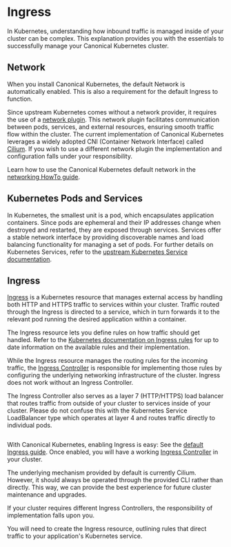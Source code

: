 # Ingress

In Kubernetes, understanding how inbound traffic is managed inside of your
cluster can be complex.
This explanation provides you with the essentials
to successfully manage your Canonical Kubernetes cluster.

## Network

When you install Canonical Kubernetes, the default Network is automatically enabled.
This is also a requirement for the default Ingress to function.

Since upstream Kubernetes comes without a network provider,
it requires the use of a [network plugin][network plugin].
This network plugin facilitates communication between pods,
services, and external resources, ensuring smooth traffic flow within the cluster.
The current implementation of Canonical Kubernetes leverages a widely adopted
CNI (Container Network Interface) called [Cilium][Cilium].
If you wish to use a different network plugin
the implementation and configuration falls under your responsibility.

Learn how to use the Canonical Kubernetes default network in the [networking HowTo guide][Network].

## Kubernetes Pods and Services

In Kubernetes, the smallest unit is a pod, which encapsulates application containers.
Since pods are ephemeral and their IP addresses change when destroyed and restarted,
they are exposed through services.
Services offer a stable network interface by providing discoverable names and
load balancing functionality for managing a set of pods.
For further details on Kubernetes Services,
refer to the [upstream Kubernetes Service documentation][Service].

## Ingress

[Ingress][Ingress K8s] is a Kubernetes resource that manages
external access by handling both HTTP and HTTPS traffic to services within your cluster.
Traffic routed through the Ingress is directed to a service,
which in turn forwards it to the relevant pod
running the desired application within a container.

The Ingress resource lets you define rules on how traffic should get handled.
Refer to the [Kubernetes documentation on Ingress rules][Ingress Rules]
for up to date information on the available rules and their implementation.


While the Ingress resource manages the routing rules for the incoming traffic,
the [Ingress Controller][Ingress Controller] is responsible for implementing
those rules by configuring the underlying networking infrastructure of the cluster.
Ingress does not work without an Ingress Controller.

The Ingress Controller also serves as a layer 7 (HTTP/HTTPS) load balancer
that routes traffic from outside of your cluster to services inside of your cluster.
Please do not confuse this with the Kubernetes Service LoadBalancer type
which operates at layer 4 and routes traffic directly to individual pods.

```{kroki} ../../assets/ingress.puml
```

With Canonical Kubernetes, enabling Ingress is easy:
See the [default Ingress guide][Ingress].
Once enabled, you will have a working
[Ingress Controller][Cilium Ingress Controller] in your cluster.

The underlying mechanism provided by default is currently Cilium.
However, it should always be operated through the provided CLI rather than
directly. This way, we can provide the best experience for future cluster
maintenance and upgrades.

If your cluster requires different Ingress Controllers,
the responsibility of implementation falls upon you.

You will need to create the Ingress resource,
outlining rules that direct traffic to your application's Kubernetes service.

<!-- LINKS -->

[Ingress]: /snap/howto/networking/default-ingress
[Network]: /snap/howto/networking/default-network
[Cilium]: https://cilium.io/
[network plugin]: https://kubernetes.io/docs/concepts/extend-kubernetes/compute-storage-net/network-plugins/
[Service]: https://kubernetes.io/docs/concepts/services-networking/service/
[Ingress K8s]: https://kubernetes.io/docs/concepts/services-networking/ingress/
[Ingress Rules]: https://kubernetes.io/docs/concepts/services-networking/ingress/#ingress-rules
[Ingress Controller]: https://kubernetes.io/docs/concepts/services-networking/ingress-controllers/
[Cilium Ingress Controller]: https://docs.cilium.io/en/stable/network/servicemesh/ingress/
